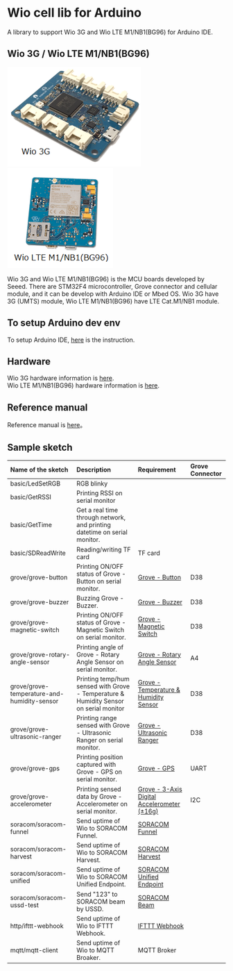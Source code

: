 # Wio cell lib for Arduino

A library to support Wio 3G and Wio LTE M1/NB1(BG96) for Arduino IDE.

## Wio 3G / Wio LTE M1/NB1(BG96)

![1](img/1.png)![14](img/14.png)

Wio 3G and Wio LTE M1/NB1(BG96) is the MCU boards developed by Seeed. There are STM32F4 microcontroller, Grove connector and cellular module, and it can be develop with Arduino IDE or Mbed OS. Wio 3G have 3G (UMTS) module, Wio LTE M1/NB1(BG96) have LTE Cat.M1/NB1 module.

## To setup Arduino dev env

To setup Arduino IDE, [here](setup-en.md) is the instruction.

## Hardware

Wio 3G hardware information is [here](hardware-en.md).  
Wio LTE M1/NB1(BG96) hardware information is [here](hardware-bg96-en.md).

## Reference manual

Reference manual is [here](reference-en.md)。

## Sample sketch

|Name of the sketch|Description|Requirement|Grove Connector|
|:--|:--|:--|:--|
|basic/LedSetRGB|RGB blinky|||
|basic/GetRSSI|Printing RSSI on serial monitor|||
|basic/GetTime|Get a real time through network, and printing datetime on serial monitor.|||
|basic/SDReadWrite|Reading/writing TF card|TF card||
|grove/grove-button|Printing ON/OFF status of Grove - Button on serial monitor.|[Grove - Button](https://www.seeedstudio.com/Grove-Button-p-766.html)|D38|
|grove/grove-buzzer|Buzzing Grove - Buzzer.|[Grove - Buzzer](https://www.seeedstudio.com/Grove-Buzzer-p-768.html)|D38|
|grove/grove-magnetic-switch|Printing ON/OFF status of Grove - Magnetic Switch on serial monitor.|[Grove - Magnetic Switch](https://www.seeedstudio.com/Grove-Magnetic-Switch-p-744.html)|D38|
|grove/grove-rotary-angle-sensor|Printing angle of Grove - Rotary Angle Sensor on serial monitor.|[Grove - Rotary Angle Sensor](https://www.seeedstudio.com/Grove-Rotary-Angle-Sensor-p-770.html)|A4|
|grove/grove-temperature-and-humidity-sensor|Printing temp/hum sensed with Grove - Temperature & Humidity Sensor on serial monitor|[Grove - Temperature & Humidity Sensor](https://www.seeedstudio.com/Grove-Temperature-%26-Humidity-Sensor-p-745.html)|D38|
|grove/grove-ultrasonic-ranger|Printing range sensed with Grove - Ultrasonic Ranger on serial monitor.|[Grove - Ultrasonic Ranger](https://www.seeedstudio.com/Grove-Ultrasonic-Ranger-p-960.html)|D38|
|grove/grove-gps|Printing position captured with Grove - GPS on serial monitor.|[Grove - GPS](https://www.seeedstudio.com/Grove-GPS-p-959.html)|UART|
|grove/grove-accelerometer|Printing sensed data by Grove - Accelerometer on serial monitor.|[Grove - 3-Axis Digital Accelerometer (±16g)](https://www.seeedstudio.com/Grove-3-Axis-Digital-Accelerometer%28%C2%B116g%29-p-1156.html)|I2C|
|soracom/soracom-funnel|Send uptime of Wio to SORACOM Funnel.|[SORACOM Funnel](https://soracom.jp/services/funnel/)||
|soracom/soracom-harvest|Send uptime of Wio to SORACOM Harvest.|[SORACOM Harvest](https://soracom.jp/services/harvest/)||
|soracom/soracom-unified|Send uptime of Wio to SORACOM Unified Endpoint.|[SORACOM Unified Endpoint](https://dev.soracom.io/jp/unified_endpoint/what-is-unified_endpoint/)||
|soracom/soracom-ussd-test|Send "123" to SORACOM beam by USSD.|[SORACOM Beam](https://soracom.jp/services/beam/)||
|http/ifttt-webhook|Send uptime of Wio to IFTTT Webhook.|[IFTTT Webhook](https://ifttt.com/maker_webhooks)||
|mqtt/mqtt-client|Send uptime of Wio to MQTT Broaker.|MQTT Broker||
